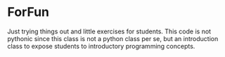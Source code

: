 # ForFun
Just trying things out and little exercises for students. This code is not pythonic since this class is not a python class per se,
but an introduction class to expose students to introductory programming concepts.
